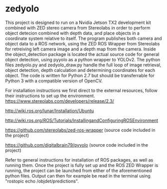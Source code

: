# zedyolo

This project is designed to run on a Nvidia Jetson TX2 development kit combined with ZED stereo camera from Stereolabs in order to perform object detecion combined with depth data, and place objects in a coordinate system relative to itself. The program publishes both camera and object data to a ROS network, using the ZED ROS Wrapper from Stereolabs for retreiving left camera image and a depth map from the camera. Inside the object_detection package is located the actual source code for general object detection, using pyyolo as a python wrapper to YOLOv2. The python files zedyolo.py and zedyolo_draw.py handle the full loop of image retrieval, object detection, depth calculation and determining coordinates for each object. The code is written for Python 2.7 but should be transferrable for Python 3 with a compatible version of OpenCV.

For installation instructions we first direct to the external resources, follow their instructions to set up the environment.
https://www.stereolabs.com/developers/release/2.3/ 

http://wiki.ros.org/lunar/Installation/Ubuntu

http://wiki.ros.org/ROS/Tutorials/InstallingandConfiguringROSEnvironment

https://github.com/stereolabs/zed-ros-wrapper (source code included in the project)

https://github.com/digitalbrain79/pyyolo (source code included in the project)

Refer to general instructions for installation of ROS packages, as well as running them.
Once the project is fully set up and the ROS ZED Wrapper is running, the project can be launched from either of the aforementioned python files. Output can then for example be read in the terminal using "rostopic echo /objdet/predictions".
